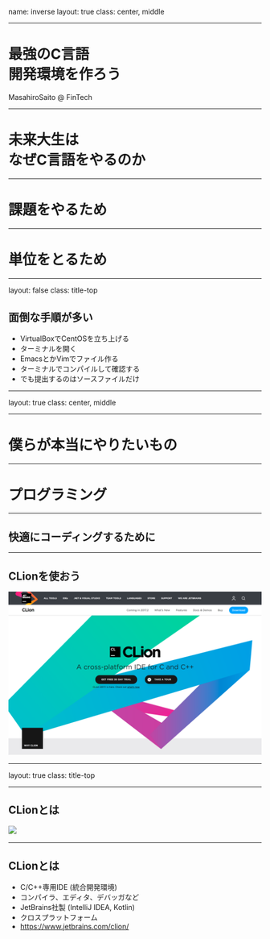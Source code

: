 name: inverse
layout: true
class: center, middle

---
# 最強のC言語</br>開発環境を作ろう
MasahiroSaito @ FinTech

---
# 未来大生は</br>なぜC言語をやるのか

---
# 課題をやるため

---
# 単位をとるため

---
layout: false
class: title-top

## 面倒な手順が多い

- VirtualBoxでCentOSを立ち上げる
- ターミナルを開く
- EmacsとかVimでファイル作る
- ターミナルでコンパイルして確認する
- でも提出するのはソースファイルだけ

---
layout: true
class: center, middle

---
# 僕らが本当にやりたいもの

---
# プログラミング

---
## 快適にコーディングするために

---
## CLionを使おう

![](./assets/CLion.png)

---
layout: true
class: title-top

---
## CLionとは

![](https://www.jetbrains.com/clion/img/screens/overview__full-screen.png)

---
## CLionとは

- C/C++専用IDE (統合開発環境)
- コンパイラ、エディタ、デバッガなど
- JetBrains社製 (IntelliJ IDEA, Kotlin)
- クロスプラットフォーム
- https://www.jetbrains.com/clion/
